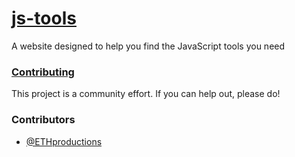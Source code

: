 # [js-tools](https://ethproductions.github.io/js-tools)
A website designed to help you find the JavaScript tools you need

### [Contributing](/Contributing.md)

This project is a community effort. If you can help out, please do!

### Contributors

- [@ETHproductions](https://github.com/ETHproductions)